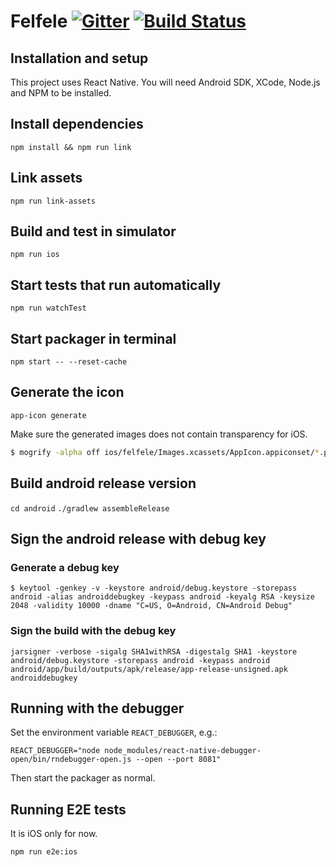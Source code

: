 Felfele [![Gitter](https://badges.gitter.im/felfele/purple-lounge.svg)](https://gitter.im/felfele/purple-lounge?utm_source=badge&utm_medium=badge&utm_campaign=pr-badge)
[![Build Status](https://travis-ci.org/felfele/felfele.svg?branch=master)](https://travis-ci.org/felfele/felfele)
=======

## Installation and setup

This project uses React Native. You will need Android SDK, XCode, Node.js and NPM to be installed.

## Install dependencies

`npm install && npm run link`

## Link assets

`npm run link-assets`

## Build and test in simulator

`npm run ios `

## Start tests that run automatically

`npm run watchTest`

## Start packager in terminal

`npm start -- --reset-cache`

## Generate the icon

`app-icon generate`

Make sure the generated images does not contain transparency for iOS.

```bash
$ mogrify -alpha off ios/felfele/Images.xcassets/AppIcon.appiconset/*.png
```

## Build android release version

`cd android`
`./gradlew assembleRelease`

## Sign the android release with debug key

### Generate a debug key
`$ keytool -genkey -v -keystore android/debug.keystore -storepass android -alias androiddebugkey -keypass android -keyalg RSA -keysize 2048 -validity 10000 -dname "C=US, O=Android, CN=Android Debug"`

### Sign the build with the debug key

`jarsigner -verbose -sigalg SHA1withRSA -digestalg SHA1 -keystore android/debug.keystore -storepass android -keypass android android/app/build/outputs/apk/release/app-release-unsigned.apk androiddebugkey`

## Running with the debugger

Set the environment variable `REACT_DEBUGGER`, e.g.:

`REACT_DEBUGGER="node node_modules/react-native-debugger-open/bin/rndebugger-open.js --open --port 8081"`

Then start the packager as normal.

## Running E2E tests

It is iOS only for now.

`npm run e2e:ios`
